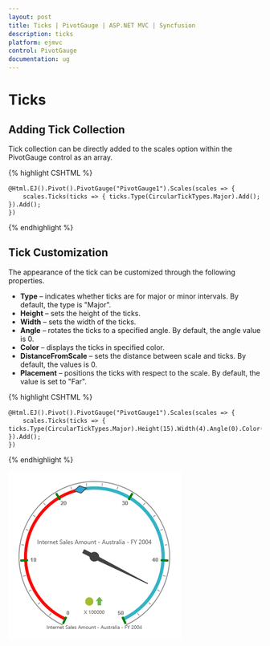 ```yaml
---
layout: post
title: Ticks | PivotGauge | ASP.NET MVC | Syncfusion
description: ticks
platform: ejmvc
control: PivotGauge
documentation: ug
---
```


# Ticks

## Adding Tick Collection

Tick collection can be directly added to the scales option within the PivotGauge control as an array.

{% highlight CSHTML %}

    @Html.EJ().Pivot().PivotGauge("PivotGauge1").Scales(scales => {
        scales.Ticks(ticks => { ticks.Type(CircularTickTypes.Major).Add(); }).Add();
    })

{% endhighlight  %}

## Tick Customization

The appearance of the tick can be customized through the following properties.

* **Type** – indicates whether ticks are for major or minor intervals. By default, the type is "Major".
* **Height** – sets the height of the ticks.
* **Width** – sets the width of the ticks.
* **Angle** – rotates the ticks to a specified angle. By default, the angle value is 0.
* **Color** – displays the ticks in specified color.
* **DistanceFromScale** – sets the distance between scale and ticks. By default, the values is 0.
* **Placement** – positions the ticks with respect to the scale.  By default, the value is set to "Far".

{% highlight CSHTML %}

    @Html.EJ().Pivot().PivotGauge("PivotGauge1").Scales(scales => {
        scales.Ticks(ticks => { ticks.Type(CircularTickTypes.Major).Height(15).Width(4).Angle(0).Color("green").DistanceFromScale(2).Placement(TickPlacement.Near).Add(); }).Add();
    })

{% endhighlight  %}

![](Ticks_images/TickCustomization.png) 
